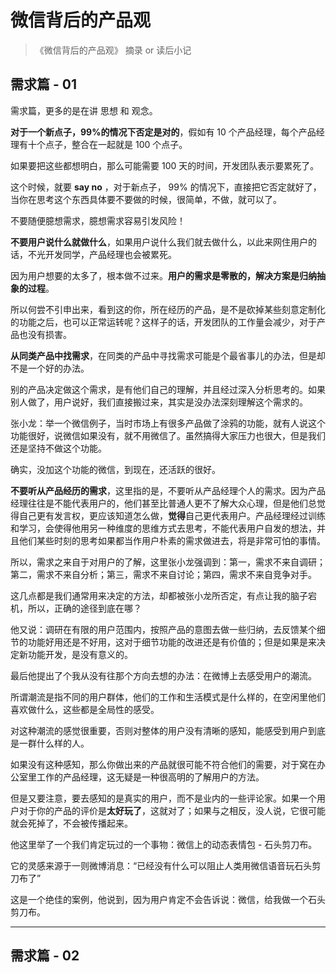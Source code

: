 # 微信背后的产品观
> 《微信背后的产品观》 摘录 or 读后小记

## 需求篇 - 01

需求篇，更多的是在讲 思想 和 观念。

**对于一个新点子，99%的情况下否定是对的**，假如有 10 个产品经理，每个产品经理有十个点子，整合在一起就是 100 个点子。

如果要把这些都想明白，那么可能需要 100 天的时间，开发团队表示要累死了。

这个时候，就要 **say no** ，对于新点子， 99% 的情况下，直接把它否定就好了，当你在思考这个东西具体要不要做的时候，很简单，不做，就可以了。

不要随便臆想需求，臆想需求容易引发风险！

**不要用户说什么就做什么**，如果用户说什么我们就去做什么，以此来网住用户的话，不光开发同学，产品经理也会被累死。

因为用户想要的太多了，根本做不过来。**用户的需求是零散的，解决方案是归纳抽象的过程**。

所以何尝不引申出来，看到这的你，所在经历的产品，是不是砍掉某些刻意定制化的功能之后，也可以正常运转呢？这样子的话，开发团队的工作量会减少，对于产品也没有损害。

**从同类产品中找需求**，在同类的产品中寻找需求可能是个最省事儿的办法，但是却不是一个好的办法。

别的产品决定做这个需求，是有他们自己的理解，并且经过深入分析思考的。如果别人做了，用户说好，我们直接搬过来，其实是没办法深刻理解这个需求的。

张小龙：举一个微信例子，当时市场上有很多产品做了涂鸦的功能，就有人说这个功能很好，说微信如果没有，就不用微信了。虽然搞得大家压力也很大，但是我们还是坚持不做这个功能。

确实，没加这个功能的微信，到现在，还活跃的很好。

**不要听从产品经历的需求**，这里指的是，不要听从产品经理个人的需求。因为产品经理往往是不能代表用户的，他们甚至比普通人更不了解大众心理，但是他们总觉得自己更有发言权，更应该知道怎么做，**觉得**自己更代表用户。产品经理经过训练和学习，会使得他用另一种维度的思维方式去思考，不能代表用户自发的想法，并且他们某些时刻的思考如果都当作用户朴素的需求做进去，将是非常可怕的事情。

所以，需求之来自于对用户的了解，这里张小龙强调到：第一，需求不来自调研；第二，需求不来自分析；第三，需求不来自讨论；第四，需求不来自竞争对手。

这几点都是我们通常用来决定的方法，却都被张小龙所否定，有点让我的脑子宕机，所以，正确的途径到底在哪？

他又说：调研在有限的用户范围内，按照产品的意图去做一些归纳，去反馈某个细节的功能好用还是不好用，这对于细节功能的改进还是有价值的；但是如果是来决定新功能开发，是没有意义的。

最后他提出了个我从没有往那个方向去想的办法：在微博上去感受用户的潮流。

所谓潮流是指不同的用户群体，他们的工作和生活模式是什么样的，在空闲里他们喜欢做什么，这些都是全局性的感受。

对这种潮流的感觉很重要，否则对整体的用户没有清晰的感知，能感受到用户到底是一群什么样的人。

如果没有这种感知，那么你做出来的产品就很可能不符合他们的需要，对于窝在办公室里工作的产品经理，这无疑是一种很高明的了解用户的方法。

但是又要注意，要去感知的是真实的用户，而不是业内的一些评论家。如果一个用户对于你的产品的评价是**太好玩了**，这就对了；如果与之相反，没人说，它很可能就会死掉了，不会被传播起来。

他这里举了一个我们肯定玩过的一个事物：微信上的动态表情包 - 石头剪刀布。

它的灵感来源于一则微博消息：“已经没有什么可以阻止人类用微信语音玩石头剪刀布了”

这是一个绝佳的案例，他说到，因为用户肯定不会告诉说：微信，给我做一个石头剪刀布。

---

## 需求篇 - 02